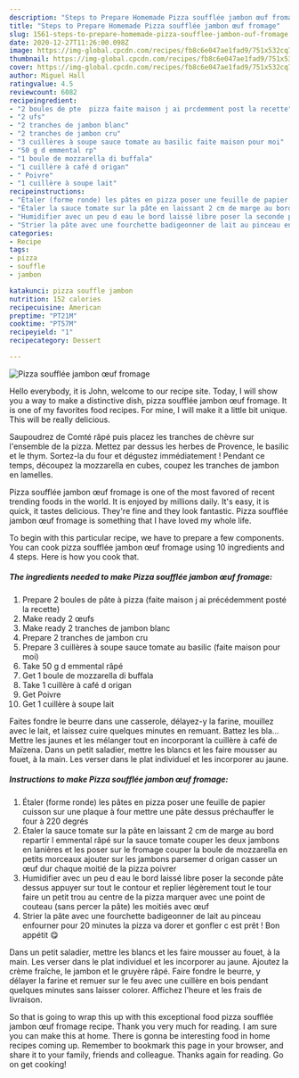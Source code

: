 ```yaml
---
description: "Steps to Prepare Homemade Pizza soufflée jambon œuf fromage"
title: "Steps to Prepare Homemade Pizza soufflée jambon œuf fromage"
slug: 1561-steps-to-prepare-homemade-pizza-soufflee-jambon-ouf-fromage
date: 2020-12-27T11:26:00.098Z
image: https://img-global.cpcdn.com/recipes/fb8c6e047ae1fad9/751x532cq70/pizza-soufflee-jambon-oeuf-fromage-photo-principale-de-la-recette.jpg
thumbnail: https://img-global.cpcdn.com/recipes/fb8c6e047ae1fad9/751x532cq70/pizza-soufflee-jambon-oeuf-fromage-photo-principale-de-la-recette.jpg
cover: https://img-global.cpcdn.com/recipes/fb8c6e047ae1fad9/751x532cq70/pizza-soufflee-jambon-oeuf-fromage-photo-principale-de-la-recette.jpg
author: Miguel Hall
ratingvalue: 4.5
reviewcount: 6082
recipeingredient:
- "2 boules de pte  pizza faite maison j ai prcdemment post la recette"
- "2 ufs"
- "2 tranches de jambon blanc"
- "2 tranches de jambon cru"
- "3 cuillères à soupe sauce tomate au basilic faite maison pour moi"
- "50 g d emmental rp"
- "1 boule de mozzarella di buffala"
- "1 cuillère à café d origan"
- " Poivre"
- "1 cuillère à soupe lait"
recipeinstructions:
- "Étaler (forme ronde) les pâtes en pizza poser une feuille de papier cuisson sur une plaque à four mettre une pâte dessus préchauffer le four à 220 degrés"
- "Étaler la sauce tomate sur la pâte en laissant 2 cm de marge au bord repartir l emmental râpé sur la sauce tomate couper les deux jambons en lanières et les poser sur le fromage couper la boule de mozzarella en petits morceaux ajouter sur les jambons parsemer d origan casser un œuf dur chaque moitié de la pizza poivrer"
- "Humidifier avec un peu d eau le bord laissé libre poser la seconde pâte dessus appuyer sur tout le contour et replier légèrement tout le tour faire un petit trou au centre de la pizza marquer avec une point de couteau (sans percer la pâte) les moitiés avec œuf"
- "Strier la pâte avec une fourchette badigeonner de lait au pinceau enfourner pour 20 minutes la pizza va dorer et gonfler c est prêt ! Bon appétit 😋"
categories:
- Recipe
tags:
- pizza
- souffle
- jambon

katakunci: pizza souffle jambon 
nutrition: 152 calories
recipecuisine: American
preptime: "PT21M"
cooktime: "PT57M"
recipeyield: "1"
recipecategory: Dessert

---
```



![Pizza soufflée jambon œuf fromage](https://img-global.cpcdn.com/recipes/fb8c6e047ae1fad9/751x532cq70/pizza-soufflee-jambon-oeuf-fromage-photo-principale-de-la-recette.jpg)

Hello everybody, it is John, welcome to our recipe site. Today, I will show you a way to make a distinctive dish, pizza soufflée jambon œuf fromage. It is one of my favorites food recipes. For mine, I will make it a little bit unique. This will be really delicious.

Saupoudrez de Comté râpé puis placez les tranches de chèvre sur l&#39;ensemble de la pizza. Mettez par dessus les herbes de Provence, le basilic et le thym. Sortez-la du four et dégustez immédiatement ! Pendant ce temps, découpez la mozzarella en cubes, coupez les tranches de jambon en lamelles.

Pizza soufflée jambon œuf fromage is one of the most favored of recent trending foods in the world. It is enjoyed by millions daily. It's easy, it is quick, it tastes delicious. They're fine and they look fantastic. Pizza soufflée jambon œuf fromage is something that I have loved my whole life.


To begin with this particular recipe, we have to prepare a few components. You can cook pizza soufflée jambon œuf fromage using 10 ingredients and 4 steps. Here is how you cook that.

<!--inarticleads1-->

##### The ingredients needed to make Pizza soufflée jambon œuf fromage:

1. Prepare 2 boules de pâte à pizza (faite maison j ai précédemment posté la recette)
1. Make ready 2 œufs
1. Make ready 2 tranches de jambon blanc
1. Prepare 2 tranches de jambon cru
1. Prepare 3 cuillères à soupe sauce tomate au basilic (faite maison pour moi)
1. Take 50 g d emmental râpé
1. Get 1 boule de mozzarella di buffala
1. Take 1 cuillère à café d origan
1. Get  Poivre
1. Get 1 cuillère à soupe lait


Faites fondre le beurre dans une casserole, délayez-y la farine, mouillez avec le lait, et laissez cuire quelques minutes en remuant. Battez les bla… Mettre les jaunes et les mélanger tout en incorporant la cuillère à café de Maïzena. Dans un petit saladier, mettre les blancs et les faire mousser au fouet, à la main. Les verser dans le plat individuel et les incorporer au jaune. 

<!--inarticleads2-->

##### Instructions to make Pizza soufflée jambon œuf fromage:

1. Étaler (forme ronde) les pâtes en pizza poser une feuille de papier cuisson sur une plaque à four mettre une pâte dessus préchauffer le four à 220 degrés
1. Étaler la sauce tomate sur la pâte en laissant 2 cm de marge au bord repartir l emmental râpé sur la sauce tomate couper les deux jambons en lanières et les poser sur le fromage couper la boule de mozzarella en petits morceaux ajouter sur les jambons parsemer d origan casser un œuf dur chaque moitié de la pizza poivrer
1. Humidifier avec un peu d eau le bord laissé libre poser la seconde pâte dessus appuyer sur tout le contour et replier légèrement tout le tour faire un petit trou au centre de la pizza marquer avec une point de couteau (sans percer la pâte) les moitiés avec œuf
1. Strier la pâte avec une fourchette badigeonner de lait au pinceau enfourner pour 20 minutes la pizza va dorer et gonfler c est prêt ! Bon appétit 😋


Dans un petit saladier, mettre les blancs et les faire mousser au fouet, à la main. Les verser dans le plat individuel et les incorporer au jaune. Ajoutez la crème fraîche, le jambon et le gruyère râpé. Faire fondre le beurre, y délayer la farine et remuer sur le feu avec une cuillère en bois pendant quelques minutes sans laisser colorer. Affichez l&#39;heure et les frais de livraison. 

So that is going to wrap this up with this exceptional food pizza soufflée jambon œuf fromage recipe. Thank you very much for reading. I am sure you can make this at home. There is gonna be interesting food in home recipes coming up. Remember to bookmark this page in your browser, and share it to your family, friends and colleague. Thanks again for reading. Go on get cooking!
